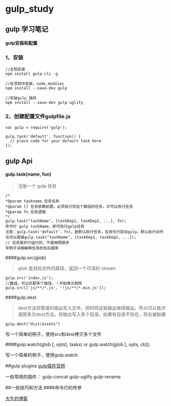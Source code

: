 # gulp_study

## gulp 学习笔记

#### gulp安装和配置
### 1、安装

```
//全局安装
npm install gulp-cli -g

//在项目中安装，node_modules
npm install --save-dev gulp

//安装gulp 插件
npm install --save-dev gulp-uglify
```

### 2、创建配置文件gulpfile.js
```
var gulp = require('gulp');

gulp.task('default', function() {
  // place code for your default task here
});

```
## gulp Api
#### gulp.task(name, fun)
>注册一个 gulp 任务

```
/*
*@param taskname 任务名称
*@param [] 任务依赖前置，必须执行完这个数组的任务，才可以执行任务
*@param fn 任务逻辑
*/
gulp.task("taskName", [taskDep1, taskDep2, ...], fn);
命令行 gulp taskName，即可执行gulp任务
注意：gulp.task('default'，fn)，是默认执行任务，在命令行启动gulp，默认执行动作
也可以直接gulp.task("taskName", [taskDep1, taskDep2, ...]);
// 任务是并行运行的，不是按照顺序
写例子详细解释任务的先后顺序
```

####gulp.src(glob)
>glob 是目标文件的路径，返回一个可读的 stream
```
gulp.src('index.js');
//数组，可以匹配多个路径，！开始表示排除
gulp.src(['js/**/*.js', '!js/**/*.min.js']);
```

####gulp.dest
>dest方法将管道的输出写入文件，同时将这些输出继续输出，所以可以依次调用多次dest方法，将输出写入多个目录。如果有目录不存在，将会被新建

```
gulp.dest("dist/assets")
```

写一个简单的例子，使用src和dest拷贝多个文件


####gulp.watch(glob [, opts], tasks) or gulp.watch(glob [, opts, cb]);

写一个简单的例子，使用gulp.watch


##gulp plugins
[gulp插件官网][1]


  一些常用的插件：
  gulp-concat
  gulp-uglify
  gulp-rename


##一些技巧和方法
####命令行的传参


[大牛的博客][2]


  [1]: http://gulpjs.com/plugins/
  [2]: http://www.cnblogs.com/2050/p/4198792.html
